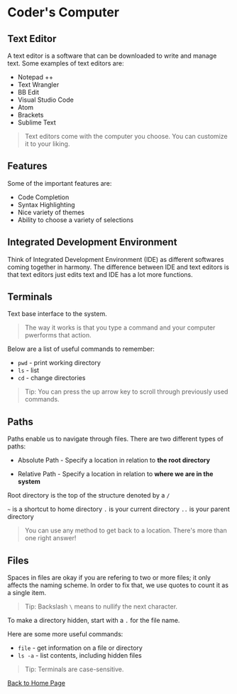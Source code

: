 # Coder's Computer

## Text Editor

A text editor is a software that can be downloaded to write and manage text. Some examples of text editors are:

* Notepad ++
* Text Wrangler
* BB Edit
* Visual Studio Code
* Atom
* Brackets
* Sublime Text

> Text editors come with the computer you choose. You can customize it to your liking.

## Features

Some of the important features are:

* Code Completion
* Syntax Highlighting
* Nice variety of themes
* Ability to choose a variety of selections

## Integrated Development Environment 

Think of Integrated Development Environment (IDE) as different softwares coming together in harmony. The difference between IDE and text editors is that text editors just edits text and IDE has a lot more functions.

## Terminals

Text base interface to the system. 

> The way it works is that you type a command and your computer pwerforms that action.

Below are a list of useful commands to remember:

   * `pwd` - print working directory
   * `ls` - list
   * `cd` - change directories

> Tip: You can press the up arrow key to scroll through previously used commands.

## Paths

Paths enable us to navigate through files. There are two different types of paths:

   * Absolute Path - Specify a location in relation to **the root directory**

   * Relative Path - Specify a location in relation to **where we are in the system**

Root directory is the top of the structure denoted by a `/`

`~` is a shortcut to home directory
`.` is your current directory
`..` is your parent directory

> You can use any method to get back to a location. There's more than one right answer!

## Files

Spaces in files are okay if you are refering to two or more files; it only affects the naming scheme. In order to fix that, we use quotes to count it as a single item. 

> Tip: Backslash `\` means to nullify the next character.

To make a directory hidden, start with a `.` for the file name.

Here are some more useful commands:

   * `file` - get information on a file or directory
   * `ls -a` - list contents, including hidden files
    
> Tip: Terminals are case-sensitive.

[Back to Home Page](README.md)


